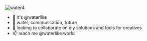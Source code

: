![water4](https://github.com/user-attachments/assets/fcfa1edd-f792-4997-902c-b132a5f529d6)



- 👋 it's @waterlike
- 👀 water, communication, future
- 💞️ looking to collaborate on diy solutions and tools for creatives
- 📫 reach me @waterlike.world


<!---
watelike/watelike is a ✨ special ✨ repository because its `README.md` (this file) appears on your GitHub profile.
You can click the Preview link to take a look at your changes.
--->





